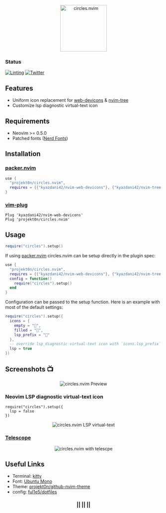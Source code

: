 <p align="center">
  <img src="https://imgur.com/qxAhcmx.png" alt="circles.nvim" width="150"/>
</p>

### Status

[![Linting](https://github.com/projekt0n/circles.nvim/actions/workflows/lint.yml/badge.svg)](https://github.com/projekt0n/circles.nvim/actions)
[![Twitter](https://img.shields.io/badge/twitter-projekt0n-blue)](https://twitter.com/projekt0n)

## Features

- Uniform icon replacement for [web-devicons](https://github.com/kyazdani42/nvim-web-devicons) & [nvim-tree](https://github.com/kyazdani42/nvim-tree.lua)
- Customize lsp diagnostic virtual-text icon

## Requirements

- Neovim >= 0.5.0
- Patched fonts ([Nerd Fonts](https://github.com/ryanoasis/nerd-fonts))

## Installation

### [packer.nvim](https://github.com/wbthomason/packer.nvim)

```lua
use {
  "projekt0n/circles.nvim",
  requires = {{"kyazdani42/nvim-web-devicons"}, {"kyazdani42/nvim-tree.lua", opt = true}}
}
```

### [vim-plug](https://github.com/junegunn/vim-plug)

```vim
Plug 'kyazdani42/nvim-web-devicons'
Plug 'projekt0n/circles.nvim'
```

## Usage

```lua
require("circles").setup()
```

If using [packer.nvim](https://github.com/wbthomason/packer.nvim) circles.nvim can be setup directly in the plugin spec:

```lua
use {
  "projekt0n/circles.nvim",
  requires = {{"kyazdani42/nvim-web-devicons"}, {"kyazdani42/nvim-tree.lua", opt = true}},
  config = function()
    require("circles").setup()
  end
}
```

Configuration can be passed to the setup function. Here is an example with most of the default settings:

```lua
require("circles").setup({
  icons = {
    empty = "",
    filled = "",
    lsp_prefix = ""
  },
  -- override lsp_diagnostic virtual-text icon with `icons.lsp_prefix`
  lsp = true
})
```

## Screenshots 📺

<p align="center">
  <img src="https://imgur.com/CdPiq3d.png" alt="circles.nvim Preview"/>
</p>

### Neovim LSP diagnostic virtual-text icon

```
require("circles").setup({
  lsp = false
})
```

<p align="center">
  <img src="https://imgur.com/mHMzgJj.png" alt="circles.nvim LSP virtual-text"/>
</p>

### [Telescope](https://github.com/nvim-telescope/telescope.nvim)

<p align="center">
  <img src="https://imgur.com/mqur6zW.png" alt="circles.nvim with telescpe"/>
</p>

## Useful Links

- Terminal: [kitty](https://sw.kovidgoyal.net/kitty)
- Font: [Ubuntu Mono](https://design.ubuntu.com/font/)
- Theme: [projekt0n/github-nvim-theme](https://github.com/projekt0n/github-nvim-theme)
- config: [ful1e5/dotfiles](https://github.com/ful1e5/dotfiles)

<!-- Ninja  -->
<p align="center">
  <h3 align="center">|| || ||</h1>
</p>
